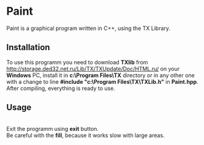 # Paint
Paint is a graphical program written in C++, using the TX Library.

## Installation
To use this programm you need to download **TXlib** from http://storage.ded32.net.ru/Lib/TX/TXUpdate/Doc/HTML.ru/ 
on your **Windows** PC, install it in **c:\Program Files\TX** directory
or in any other one with a change to line **#include "c:\Program Files\TX\TXLib.h"** in **Paint.hpp**.
After compiling, everything is ready to use.

## Usage
<br>Exit the programm using **exit** button.
<br>Be careful with the **fill**, because it works slow with large areas.
